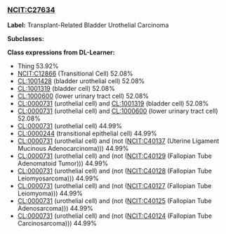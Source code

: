
### [NCIT:C27634](http://purl.obolibrary.org/obo/NCIT_C27634)
**Label:** Transplant-Related Bladder Urothelial Carcinoma

**Subclasses:** 

**Class expressions from DL-Learner:**

- Thing 53.92%
- [NCIT:C12866](http://purl.obolibrary.org/obo/NCIT_C12866) (Transitional Cell) 52.08%
- [CL:1001428](http://purl.obolibrary.org/obo/CL_1001428) (bladder urothelial cell) 52.08%
- [CL:1001319](http://purl.obolibrary.org/obo/CL_1001319) (bladder cell) 52.08%
- [CL:1000600](http://purl.obolibrary.org/obo/CL_1000600) (lower urinary tract cell) 52.08%
- [CL:0000731](http://purl.obolibrary.org/obo/CL_0000731) (urothelial cell) and [CL:1001319](http://purl.obolibrary.org/obo/CL_1001319) (bladder cell) 52.08%
- [CL:0000731](http://purl.obolibrary.org/obo/CL_0000731) (urothelial cell) and [CL:1000600](http://purl.obolibrary.org/obo/CL_1000600) (lower urinary tract cell) 52.08%
- [CL:0000731](http://purl.obolibrary.org/obo/CL_0000731) (urothelial cell) 44.99%
- [CL:0000244](http://purl.obolibrary.org/obo/CL_0000244) (transitional epithelial cell) 44.99%
- [CL:0000731](http://purl.obolibrary.org/obo/CL_0000731) (urothelial cell) and (not ([NCIT:C40137](http://purl.obolibrary.org/obo/NCIT_C40137) (Uterine Ligament Mucinous Adenocarcinoma))) 44.99%
- [CL:0000731](http://purl.obolibrary.org/obo/CL_0000731) (urothelial cell) and (not ([NCIT:C40129](http://purl.obolibrary.org/obo/NCIT_C40129) (Fallopian Tube Adenomatoid Tumor))) 44.99%
- [CL:0000731](http://purl.obolibrary.org/obo/CL_0000731) (urothelial cell) and (not ([NCIT:C40128](http://purl.obolibrary.org/obo/NCIT_C40128) (Fallopian Tube Leiomyosarcoma))) 44.99%
- [CL:0000731](http://purl.obolibrary.org/obo/CL_0000731) (urothelial cell) and (not ([NCIT:C40127](http://purl.obolibrary.org/obo/NCIT_C40127) (Fallopian Tube Leiomyoma))) 44.99%
- [CL:0000731](http://purl.obolibrary.org/obo/CL_0000731) (urothelial cell) and (not ([NCIT:C40125](http://purl.obolibrary.org/obo/NCIT_C40125) (Fallopian Tube Adenosarcoma))) 44.99%
- [CL:0000731](http://purl.obolibrary.org/obo/CL_0000731) (urothelial cell) and (not ([NCIT:C40124](http://purl.obolibrary.org/obo/NCIT_C40124) (Fallopian Tube Carcinosarcoma))) 44.99%


